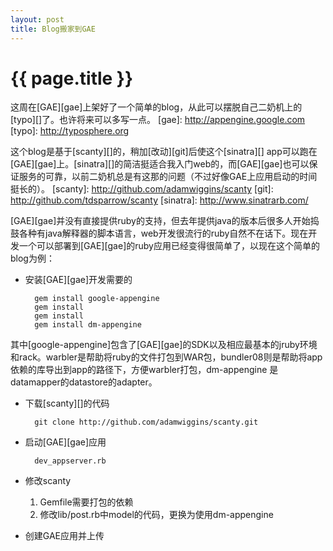 ```yaml
---
layout: post
title: Blog搬家到GAE
---
```



{{ page.title }}
================

这周在[GAE][gae]上架好了一个简单的blog，从此可以摆脱自己二奶机上的[typo][]了。也许将来可以多写一点。
[gae]: http://appengine.google.com
[typo]: http://typosphere.org


这个blog是基于[scanty][]的，稍加[改动][git]后使这个[sinatra][] app可以跑在[GAE][gae]上。[sinatra][]的简洁挺适合我入门web的，而[GAE][gae]也可以保证服务的可靠，以前二奶机总是有这那的问题（不过好像GAE上应用启动的时间挺长的）。
[scanty]: http://github.com/adamwiggins/scanty
[git]: http://github.com/tdsparrow/scanty
[sinatra]: http://www.sinatrarb.com/

[GAE][gae]并没有直接提供ruby的支持，但去年提供java的版本后很多人开始捣鼓各种有java解释器的脚本语言，web开发很流行的ruby自然不在话下。现在开发一个可以部署到[GAE][gae]的ruby应用已经变得很简单了，以现在这个简单的blog为例：  

*  安装[GAE][gae]开发需要的

         gem install google-appengine
    	 gem install 
         gem install 
         gem install dm-appengine

其中[google-appengine]包含了[GAE][gae]的SDK以及相应最基本的jruby环境和rack。warbler是帮助将ruby的文件打包到WAR包，bundler08则是帮助将app依赖的库导出到app的路径下，方便warbler打包，dm-appengine 是datamapper的datastore的adapter。

* 下载[scanty][]的代码

        git clone http://github.com/adamwiggins/scanty.git
        

* 启动[GAE][gae]应用

        dev_appserver.rb

* 修改scanty  
    1. Gemfile需要打包的依赖  
    2. 修改lib/post.rb中model的代码，更换为使用dm-appengine  

* 创建GAE应用并上传

